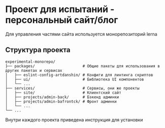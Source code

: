 # Проект для испытаний - персональный сайт/блог

Для управления частями сайта используется монорепозиторий lerna

## Структура проекта

```
experimental-monorepo/
├── packages/                     # Общие пакеты для использования в других пакетах и сервисах
│   ├── eslint-config-artdanshin/ # Конфиги для линтинга скриптов
│   ├── ui/                       # Библиотека UI компонентов
│   └── ...
├── services/                     # Сервисы, они же проекты
│   ├── site/                     # Клиентский сайт
│   ├── projects/admin-back/      # Бэкенд админки
│   ├── projects/admin-bafrontck/ # Фронт админки
│   └── ...
└── ...
```

Внутри каждого проекта приведена инструкция для установки
 